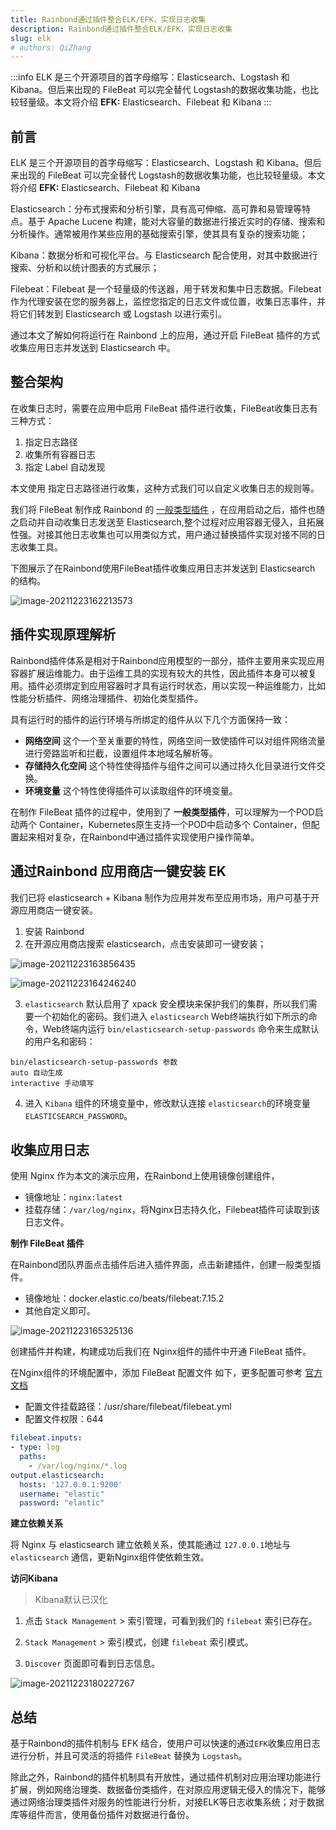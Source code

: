```yaml
---
title: Rainbond通过插件整合ELK/EFK，实现日志收集
description: Rainbond通过插件整合ELK/EFK，实现日志收集
slug: elk
# authors: QiZhang
---
```


:::info
ELK 是三个开源项目的首字母缩写：Elasticsearch、Logstash 和 Kibana。但后来出现的 FileBeat 可以完全替代 Logstash的数据收集功能，也比较轻量级。本文将介绍 **EFK:** Elasticsearch、Filebeat 和 Kibana
:::

<!--truncate-->


## 前言

ELK 是三个开源项目的首字母缩写：Elasticsearch、Logstash 和 Kibana。但后来出现的 FileBeat 可以完全替代 Logstash的数据收集功能，也比较轻量级。本文将介绍 **EFK:** Elasticsearch、Filebeat 和 Kibana

Elasticsearch：分布式搜索和分析引擎，具有高可伸缩、高可靠和易管理等特点。基于 Apache Lucene 构建，能对大容量的数据进行接近实时的存储、搜索和分析操作。通常被用作某些应用的基础搜索引擎，使其具有复杂的搜索功能；

Kibana：数据分析和可视化平台。与 Elasticsearch 配合使用，对其中数据进行搜索、分析和以统计图表的方式展示；

Filebeat：Filebeat 是一个轻量级的传送器，用于转发和集中日志数据。Filebeat 作为代理安装在您的服务器上，监控您指定的日志文件或位置，收集日志事件，并将它们转发到 Elasticsearch 或 Logstash 以进行索引。



通过本文了解如何将运行在 Rainbond 上的应用，通过开启 FileBeat 插件的方式收集应用日志并发送到 Elasticsearch 中。

## 整合架构

在收集日志时，需要在应用中启用 FileBeat 插件进行收集，FileBeat收集日志有三种方式：

1. 指定日志路径
2. 收集所有容器日志
3. 指定 Label 自动发现

本文使用 指定日志路径进行收集，这种方式我们可以自定义收集日志的规则等。

我们将 FileBeat 制作成 Rainbond 的 [一般类型插件](https://www.rainbond.com/docs/get-start/concept/plugin?channel=itpub) ，在应用启动之后，插件也随之启动并自动收集日志发送至 Elasticsearch,整个过程对应用容器无侵入，且拓展性强。对接其他日志收集也可以用类似方式，用户通过替换插件实现对接不同的日志收集工具。

下图展示了在Rainbond使用FileBeat插件收集应用日志并发送到 Elasticsearch 的结构。

![image-20211223162213573](https://grstatic.oss-cn-shanghai.aliyuncs.com/wechat/EFK/es_architecture.png)

## 插件实现原理解析

Rainbond插件体系是相对于Rainbond应用模型的一部分，插件主要用来实现应用容器扩展运维能力。由于运维工具的实现有较大的共性，因此插件本身可以被复用。插件必须绑定到应用容器时才具有运行时状态，用以实现一种运维能力，比如性能分析插件、网络治理插件、初始化类型插件。

具有运行时的插件的运行环境与所绑定的组件从以下几个方面保持一致：

* **网络空间** 这个一个至关重要的特性，网络空间一致使插件可以对组件网络流量进行旁路监听和拦截，设置组件本地域名解析等。
* **存储持久化空间** 这个特性使得插件与组件之间可以通过持久化目录进行文件交换。
* **环境变量** 这个特性使得插件可以读取组件的环境变量。

在制作 FileBeat 插件的过程中，使用到了 **一般类型插件**，可以理解为一个POD启动两个 Container，Kubernetes原生支持一个POD中启动多个 Container，但配置起来相对复杂，在Rainbond中通过插件实现使用户操作简单。



## 通过Rainbond 应用商店一键安装 EK

我们已将 elasticsearch + Kibana 制作为应用并发布至应用市场，用户可基于开源应用商店一键安装。

1. 安装 Rainbond
2. 在开源应用商店搜索 elasticsearch，点击安装即可一键安装；

![image-20211223163856435](https://grstatic.oss-cn-shanghai.aliyuncs.com/wechat/EFK/es_store.png)

![image-20211223164246240](https://grstatic.oss-cn-shanghai.aliyuncs.com/wechat/EFK/es_topology.png)

3. `elasticsearch` 默认启用了 xpack 安全模块来保护我们的集群，所以我们需要一个初始化的密码。我们进入 `elasticsearch` Web终端执行如下所示的命令，Web终端内运行 `bin/elasticsearch-setup-passwords` 命令来生成默认的用户名和密码：

```shell
bin/elasticsearch-setup-passwords 参数
auto 自动生成
interactive 手动填写
```

4. 进入 `Kibana` 组件的环境变量中，修改默认连接 `elasticsearch`的环境变量 `ELASTICSEARCH_PASSWORD`。



## 收集应用日志

使用 Nginx 作为本文的演示应用，在Rainbond上使用镜像创建组件，

* 镜像地址：`nginx:latest`
* 挂载存储：`/var/log/nginx`，将Nginx日志持久化，Filebeat插件可读取到该日志文件。



**制作 FileBeat 插件**

在Rainbond团队界面点击插件后进入插件界面，点击新建插件，创建一般类型插件。

* 镜像地址：docker.elastic.co/beats/filebeat:7.15.2
* 其他自定义即可。

![image-20211223165325136](https://grstatic.oss-cn-shanghai.aliyuncs.com/wechat/EFK/create_plugin.png)

创建插件并构建，构建成功后我们在 Nginx组件的插件中开通 FileBeat 插件。

在Nginx组件的环境配置中，添加 FileBeat 配置文件 如下，更多配置可参考 [官方文档](https://www.elastic.co/guide/en/beats/filebeat/current/filebeat-reference-yml.html)

* 配置文件挂载路径：/usr/share/filebeat/filebeat.yml
* 配置文件权限：644

```yaml
filebeat.inputs:
- type: log
  paths:
    - /var/log/nginx/*.log
output.elasticsearch:
  hosts: '127.0.0.1:9200'
  username: "elastic"
  password: "elastic"
```



**建立依赖关系**

将 Nginx 与 elasticsearch 建立依赖关系，使其能通过 `127.0.0.1`地址与 `elasticsearch` 通信，更新Nginx组件使依赖生效。



**访问Kibana**

> Kibana默认已汉化

1. 点击 `Stack Management` > 索引管理，可看到我们的 `filebeat` 索引已存在。

2. `Stack Management` > 索引模式，创建 `filebeat` 索引模式。

3. `Discover` 页面即可看到日志信息。

![image-20211223180227267](https://grstatic.oss-cn-shanghai.aliyuncs.com/wechat/EFK/discover.png)



## 总结

基于Rainbond的插件机制与 EFK 结合，使用户可以快速的通过`EFK`收集应用日志进行分析，并且可灵活的将插件 `FileBeat` 替换为 `Logstash`。

除此之外，Rainbond的插件机制具有开放性，通过插件机制对应用治理功能进行扩展，例如网络治理类、数据备份类插件，在对原应用逻辑无侵入的情况下，能够通过网络治理类插件对服务的性能进行分析，对接ELK等日志收集系统；对于数据库等组件而言，使用备份插件对数据进行备份。
